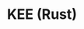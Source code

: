---
title: KEE (Rust)
type: default
blurb: The current standard implementation of KEE, written and maintained by Jaegerwald.
---